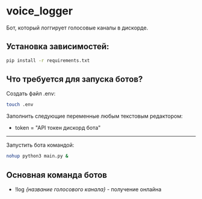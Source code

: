 # voice_logger
Бот, который логгирует голосовые каналы в дискорде. 
## Установка зависимостей:
```bash
pip install -r requirements.txt
```
## Что требуется для запуска ботов?
Создать файл .env:
```bash
touch .env
```
Заполнить следующие переменные любым текстовым редактором:
* token = "API токен дискорд бота"

---
Запустить бота командой:
```bash
nohup python3 main.py &
```
## Основная команда ботов
* !log *{название голосового канала}* - получение онлайна
